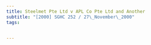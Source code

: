 ```yaml
---
title: Steelmet Pte Ltd v APL Co Pte Ltd and Another 
subtitle: "[2000] SGHC 252 / 27\_November\_2000"
tags:


---
```


